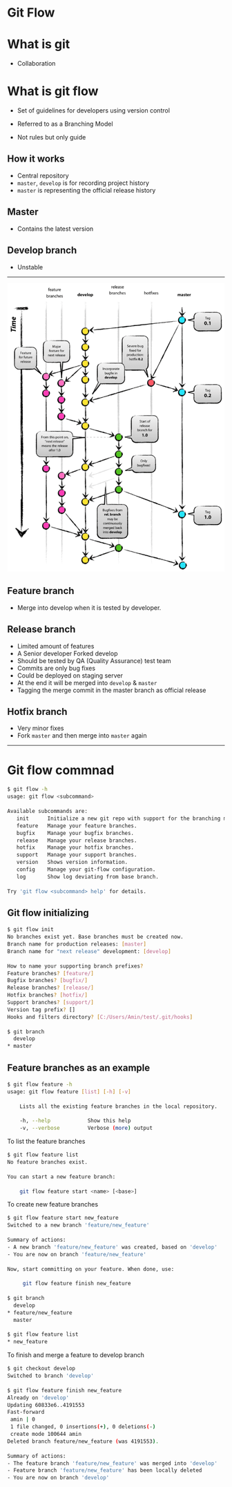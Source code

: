 # Git Flow

# What is git

- Collaboration

# What is git flow

- Set of guidelines for developers using version control
- Referred to as a Branching Model

- Not rules but only guide

## How it works

- Central repository
- `master`, `develop` is for recording project history
- `master` is representing the official release history

## Master

- Contains the latest version

## Develop branch

- Unstable

---

![Untitled.png](Git%20Flow%2058c17/Untitled.png)

## Feature branch

- Merge into develop when it is tested by developer.

## Release branch

- Limited amount of features
- A Senior developer Forked develop
- Should be tested by QA (Quality Assurance) test team
- Commits are only bug fixes
- Could be deployed on staging server
- At the end it will be merged into `develop` & `master`
- Tagging the merge commit in the master branch as official release

## Hotfix branch

- Very minor fixes
- Fork `master` and then merge into `master` again

---

# Git flow commnad

```bash
$ git flow -h
usage: git flow <subcommand>

Available subcommands are:
   init      Initialize a new git repo with support for the branching model.
   feature   Manage your feature branches.
   bugfix    Manage your bugfix branches.
   release   Manage your release branches.
   hotfix    Manage your hotfix branches.
   support   Manage your support branches.
   version   Shows version information.
   config    Manage your git-flow configuration.
   log       Show log deviating from base branch.

Try 'git flow <subcommand> help' for details.
```

## Git flow initializing

```bash
$ git flow init
No branches exist yet. Base branches must be created now.
Branch name for production releases: [master]
Branch name for "next release" development: [develop]

How to name your supporting branch prefixes?
Feature branches? [feature/]
Bugfix branches? [bugfix/]
Release branches? [release/]
Hotfix branches? [hotfix/]
Support branches? [support/]
Version tag prefix? []
Hooks and filters directory? [C:/Users/Amin/test/.git/hooks] 

$ git branch
  develop
* master
```

## Feature branches as an example

```bash
$ git flow feature -h
usage: git flow feature [list] [-h] [-v]

    Lists all the existing feature branches in the local repository.

    -h, --help            Show this help
    -v, --verbose         Verbose (more) output
```

To list the feature branches

```bash
$ git flow feature list
No feature branches exist.

You can start a new feature branch:

    git flow feature start <name> [<base>]
```

To create new feature branches

```bash
$ git flow feature start new_feature
Switched to a new branch 'feature/new_feature'

Summary of actions:
- A new branch 'feature/new_feature' was created, based on 'develop'
- You are now on branch 'feature/new_feature'

Now, start committing on your feature. When done, use:

     git flow feature finish new_feature

$ git branch
  develop
* feature/new_feature
  master

$ git flow feature list
* new_feature
```

To finish and merge a feature to develop branch

```bash
$ git checkout develop
Switched to branch 'develop'

$ git flow feature finish new_feature
Already on 'develop'
Updating 60833e6..4191553
Fast-forward
 amin | 0
 1 file changed, 0 insertions(+), 0 deletions(-)
 create mode 100644 amin
Deleted branch feature/new_feature (was 4191553).

Summary of actions:
- The feature branch 'feature/new_feature' was merged into 'develop'
- Feature branch 'feature/new_feature' has been locally deleted
- You are now on branch 'develop'
```